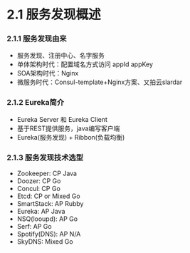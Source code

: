 # 2.1 服务发现概述

### 2.1.1 服务发现由来

- 服务发现、注册中心、名字服务
- 单体架构时代：配置域名方式访问 appId appKey
- SOA架构时代：Nginx
- 微服务时代：Consul-template+Nginx方案、又拍云slardar

### 2.1.2 Eureka简介

- Eureka Server 和 Eureka Client
- 基于REST提供服务，java编写客户端
- Eureka(服务发现) + Ribbon(负载均衡)


### 2.1.3 服务发现技术选型

- Zookeeper: CP Java
- Doozer: CP Go
- Concul: CP Go
- Etcd: CP or Mixed Go
- SmartStack: AP Rubby
- Eureka: AP Java
- NSQ(looupd): AP Go
- Serf: AP Go
- Spotify(DNS): AP N/A
- SkyDNS: Mixed Go
